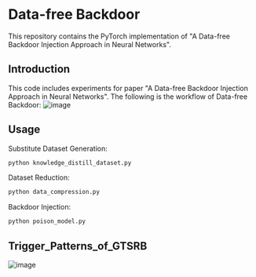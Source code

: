 # Data-free Backdoor
This repository contains the PyTorch implementation of "A Data-free Backdoor Injection Approach in Neural Networks".

## Introduction
This code includes experiments for paper "A Data-free Backdoor Injection Approach in Neural Networks".
The following is the workflow of Data-free Backdoor:
![image](https://github.com/lvpeizhuo/Data-free_Backdoor/blob/main/workflow.png)

## Usage
Substitute Dataset Generation:
```bash
python knowledge_distill_dataset.py
```
Dataset Reduction:
```bash
python data_compression.py
```
Backdoor Injection:
```bash
python poison_model.py
```

## Trigger_Patterns_of_GTSRB
![image](https://github.com/lvpeizhuo/Data-free_Backdoor/blob/main/Trigger_Patterns_of_GTSRB.png)
